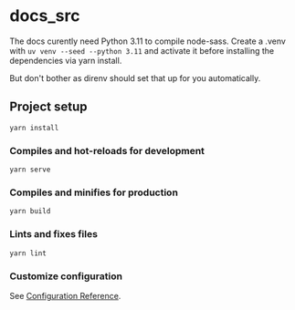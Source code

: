# docs_src

The docs curently need Python 3.11 to compile node-sass.
Create a .venv with `uv venv --seed --python 3.11` and activate it before installing the dependencies via yarn install.

But don't bother as direnv should set that up for you automatically. 

## Project setup
```
yarn install
```

### Compiles and hot-reloads for development
```
yarn serve
```

### Compiles and minifies for production
```
yarn build
```

### Lints and fixes files
```
yarn lint
```

### Customize configuration
See [Configuration Reference](https://cli.vuejs.org/config/).
